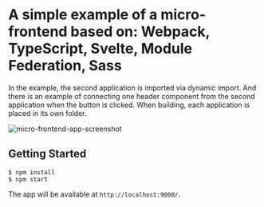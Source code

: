 # A simple example of a micro-frontend based on: Webpack, TypeScript, Svelte, Module Federation, Sass

In the example, the second application is imported via dynamic import. And there is an example of connecting one header component from the second application when the button is clicked.
When building, each application is placed in its own folder.

![micro-frontend-app-screenshot](https://github.com/datacutter/webpack-ts-svelte-module-federation/.screenshots/micro-frontend-app-screenshot.png?raw=true)

## Getting Started
```
$ npm install
$ npm start
```
The app will be available at `http://localhost:9000/`.